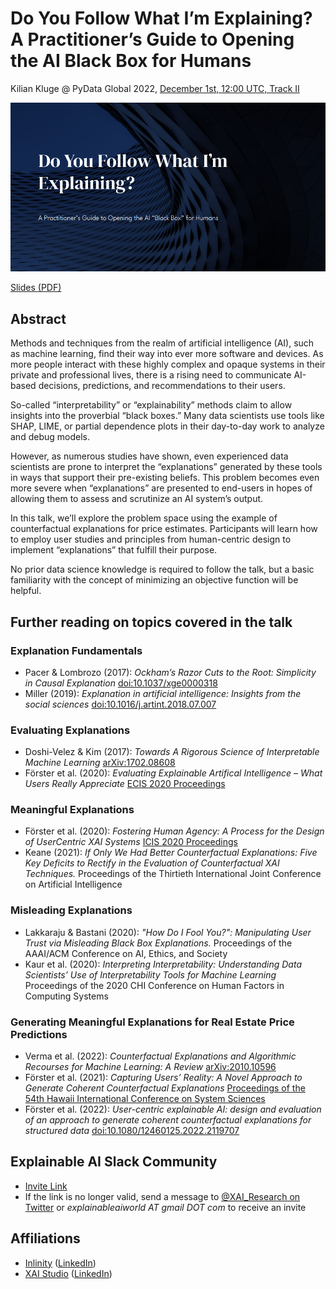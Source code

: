 # Do You Follow What I’m Explaining? A Practitioner’s Guide to Opening the AI Black Box for Humans

Kilian Kluge @ PyData Global 2022, [December 1st, 12:00 UTC, Track II](https://global2022.pydata.org/cfp/talk/T3N9MP/)

![Do You Follow What I'm Explaining? A Practitioner’s Guide to Opening the AI Black Box for Humans](./image.png)

[Slides (PDF)](https://github.com/ionicsolutions/do-you-follow-what-im-explaining/blob/main/Do%20You%20Follow%20What%20Im%20Explaining%20PyData%20Global%202022.pdf)

## Abstract

Methods and techniques from the realm of artificial intelligence (AI), such as machine learning,
find their way into ever more software and devices.
As more people interact with these highly complex and opaque systems in their private and professional lives,
there is a rising need to communicate AI-based decisions, predictions, and recommendations to their users.

So-called “interpretability” or “explainability” methods claim to allow insights into the proverbial “black boxes.”
Many data scientists use tools like SHAP, LIME, or partial dependence plots in their day-to-day work to analyze and debug models.

However, as numerous studies have shown, even experienced data scientists are prone to interpret the “explanations” generated 
by these tools in ways that support their pre-existing beliefs.
This problem becomes even more severe when “explanations” are presented to end-users in hopes of allowing them to
assess and scrutinize an AI system’s output.

In this talk, we’ll explore the problem space using the example of counterfactual explanations for price estimates.
Participants will learn how to employ user studies and principles from human-centric design 
to implement “explanations” that fulfill their purpose.

No prior data science knowledge is required to follow the talk, but a basic familiarity with the concept of minimizing
an objective function will be helpful.

## Further reading on topics covered in the talk

### Explanation Fundamentals

- Pacer & Lombrozo (2017): _Ockham’s Razor Cuts to the Root: Simplicity in Causal Explanation_ [doi:10.1037/xge0000318](https://doi.org/10.1037/xge0000318)
- Miller (2019): _Explanation in artificial intelligence: Insights from the social sciences_ [doi:10.1016/j.artint.2018.07.007](https://doi.org/10.1016/j.artint.2018.07.007)

### Evaluating Explanations

- Doshi-Velez & Kim (2017): _Towards A Rigorous Science of Interpretable Machine Learning_ [arXiv:1702.08608](https://arxiv.org/abs/1702.08608)
- Förster et al. (2020): _Evaluating Explainable Artifical Intelligence – What Users Really Appreciate_ [ECIS 2020 Proceedings](https://web.archive.org/web/20220803134652id_/https://aisel.aisnet.org/cgi/viewcontent.cgi?article=1194&context=ecis2020_rp)

### Meaningful Explanations
- Förster et al. (2020): _Fostering Human Agency: A Process for the Design of UserCentric XAI Systems_ [ICIS 2020 Proceedings](https://web.archive.org/web/20220802073726id_/https://aisel.aisnet.org/cgi/viewcontent.cgi?article=1064&context=icis2020)
- Keane (2021): _If Only We Had Better Counterfactual Explanations: Five Key Deficits to Rectify in the Evaluation of Counterfactual
XAI Techniques._ Proceedings of the Thirtieth International Joint Conference on
Artificial Intelligence

### Misleading Explanations

- Lakkaraju & Bastani (2020): _"How Do I Fool You?": Manipulating User Trust via Misleading Black Box Explanations._ Proceedings of the AAAI/ACM Conference on AI, Ethics, and Society
- Kaur et al. (2020): _Interpreting Interpretability: Understanding Data Scientists’ Use of Interpretability Tools for Machine Learning_ Proceedings of the 2020 CHI Conference on Human Factors in Computing Systems

### Generating Meaningful Explanations for Real Estate Price Predictions

- Verma et al. (2022): _Counterfactual Explanations and Algorithmic Recourses for Machine Learning: A Review_ [arXiv:2010.10596](https://arxiv.org/abs/2010.10596)
- Förster et al. (2021): _Capturing Users’ Reality: A Novel Approach to Generate Coherent Counterfactual Explanations_ [Proceedings of the 54th Hawaii International Conference on System Sciences](https://scholarspace.manoa.hawaii.edu/server/api/core/bitstreams/947e7f6b-c7b0-4dba-afcc-95c4edef0a27/content)
- Förster et al. (2022): _User-centric explainable AI: design and evaluation of an approach to generate coherent counterfactual explanations for structured data_ [doi:10.1080/12460125.2022.2119707](https://doi.org/10.1080/12460125.2022.2119707)

## Explainable AI Slack Community

- [Invite Link](https://join.slack.com/t/explainableaiworld/shared_invite/zt-1ksm9yk8k-px88Tu9_fFuU7Zl2iDFvuQ)
- If the link is no longer valid, send a message to [@XAI_Research on Twitter](https://www.twitter.com/XAI_Research) or _explainableaiworld AT gmail DOT com_ to receive an invite
## Affiliations

- [Inlinity](https://www.inlinity.ai) ([LinkedIn](https://www.linkedin.com/company/inlinity/))
- [XAI Studio](https://www.xai-studio.de) ([LinkedIn](https://www.linkedin.com/company/xai-studio/))

